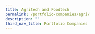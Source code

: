 ```yaml
---
title: Agritech and Foodtech
permalink: /portfolio-companies/agri/
description: ""
third_nav_title: Portfolio Companies
---
```

<div id="companies-result" style="display: flex; flex-wrap: wrap; padding: 10px">
</div>
<script src="/sectorFilter.js"></script>
